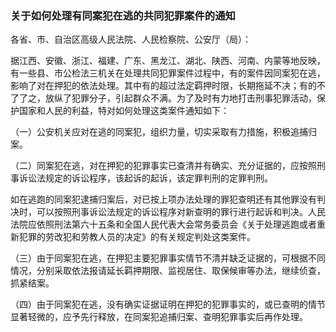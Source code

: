 ###  关于如何处理有同案犯在逃的共同犯罪案件的通知 


各省、市、自治区高级人民法院、人民检察院、公安厅（局）：

据江西、安徽、浙江、福建、广东、黑龙江、湖北、陕西、河南、内蒙等地反映，有一些县、市公检法三机关在处理共同犯罪案件过程中，有的案件因同案犯在逃，影响了对在押犯的依法处理。其中有的超过法定羁押时限，长期拖延不决；有的不了了之，放纵了犯罪分子，引起群众不满。为了及时有力地打击刑事犯罪活动，保护国家和人民的利益，特对如何处理这类案件通知如下：

（一）公安机关应对在逃的同案犯，组织力量，切实采取有力措施，积极追捕归案。

（二）同案犯在逃，对在押犯的犯罪事实已查清并有确实、充分证据的，应按照刑事诉讼法规定的诉讼程序，该起诉的起诉，该定罪判刑的定罪判刑。

如在逃跑的同案犯逮捕归案后，对已按上项办法处理的罪犯查明还有其他罪没有判决时，可以按照刑事诉讼法规定的诉讼程序对新查明的罪行进行起诉和判决。人民法院应依照刑法第六十五条和全国人民代表大会常务委员会《关于处理逃跑或者重新犯罪的劳改犯和劳教人员的决定》的有关规定判处这类案件。

（三）由于同案犯在逃，在押犯主要犯罪事实情节不清并缺乏证据的，可根据不同情况，分别采取依法报请延长羁押期限、监视居住、取保候审等办法，继续侦查，抓紧结案。

（四）由于同案犯在逃，没有确实证据证明在押犯的犯罪事实的，或已查明的情节显著轻微的，应予先行释放，在同案犯追捕归案、查明犯罪事实后再作处理。